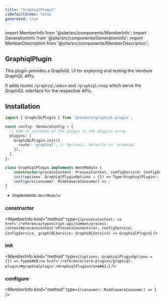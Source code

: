 ```yaml
---
title: "GraphiqlPlugin"
isDefaultIndex: false
generated: true
---
```

<!-- This file was generated from the Vendure source. Do not modify. Instead, re-run the "docs:build" script -->
import MemberInfo from '@site/src/components/MemberInfo';
import GenerationInfo from '@site/src/components/GenerationInfo';
import MemberDescription from '@site/src/components/MemberDescription';


## GraphiqlPlugin

<GenerationInfo sourceFile="packages/graphiql-plugin/src/plugin.ts" sourceLine="44" packageName="@vendure/graphiql-plugin" />

This plugin provides a GraphiQL UI for exploring and testing the Vendure GraphQL APIs.

It adds routes `/graphiql/admin` and `/graphiql/shop` which serve the GraphiQL interface
for the respective APIs.

## Installation

```ts
import { GraphiQLPlugin } from '@vendure/graphiql-plugin';

const config: VendureConfig = {
  // Add an instance of the plugin to the plugins array
  plugins: [
    GraphiQLPlugin.init({
      route: 'graphiql', // Optional, defaults to 'graphiql'
    }),
  ],
};
```

```ts title="Signature"
class GraphiqlPlugin implements NestModule {
    constructor(processContext: ProcessContext, configService: ConfigService, graphiQLService: GraphiQLService)
    init(options: GraphiqlPluginOptions = {}) => Type<GraphiqlPlugin>;
    configure(consumer: MiddlewareConsumer) => ;
}
```
* Implements: <code>NestModule</code>



<div className="members-wrapper">

### constructor

<MemberInfo kind="method" type={`(processContext: <a href='/reference/typescript-api/common/process-context#processcontext'>ProcessContext</a>, configService: ConfigService, graphiQLService: GraphiQLService) => GraphiqlPlugin`}   />


### init

<MemberInfo kind="method" type={`(options: GraphiqlPluginOptions = {}) => Type&#60;<a href='/reference/core-plugins/graphiql-plugin/#graphiqlplugin'>GraphiqlPlugin</a>&#62;`}   />


### configure

<MemberInfo kind="method" type={`(consumer: MiddlewareConsumer) => `}   />




</div>
